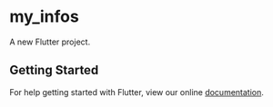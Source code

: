 # my_infos

A new Flutter project.

## Getting Started

For help getting started with Flutter, view our online
[documentation](https://flutter.io/).
